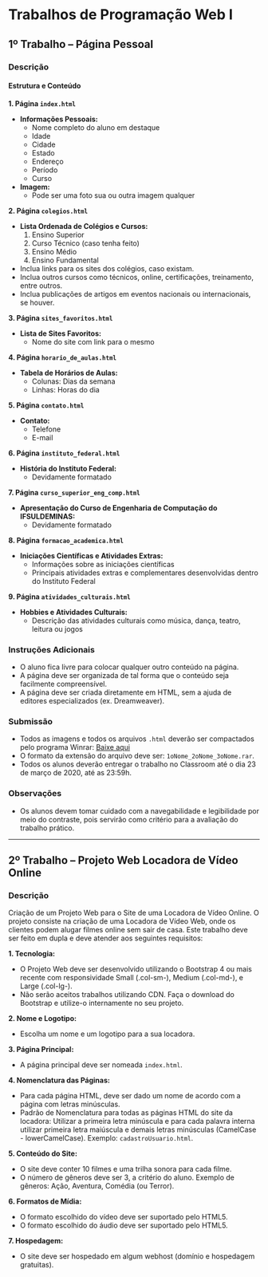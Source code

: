 # Trabalhos de Programação Web I

## 1º Trabalho – Página Pessoal

### Descrição

#### Estrutura e Conteúdo

**1. Página `index.html`**
- **Informações Pessoais:**
  - Nome completo do aluno em destaque
  - Idade
  - Cidade
  - Estado
  - Endereço
  - Período
  - Curso
- **Imagem:**
  - Pode ser uma foto sua ou outra imagem qualquer

**2. Página `colegios.html`**
- **Lista Ordenada de Colégios e Cursos:**
  1. Ensino Superior
  2. Curso Técnico (caso tenha feito)
  3. Ensino Médio
  4. Ensino Fundamental
- Inclua links para os sites dos colégios, caso existam.
- Inclua outros cursos como técnicos, online, certificações, treinamento, entre outros.
- Inclua publicações de artigos em eventos nacionais ou internacionais, se houver.

**3. Página `sites_favoritos.html`**
- **Lista de Sites Favoritos:**
  - Nome do site com link para o mesmo

**4. Página `horario_de_aulas.html`**
- **Tabela de Horários de Aulas:**
  - Colunas: Dias da semana
  - Linhas: Horas do dia

**5. Página `contato.html`**
- **Contato:**
  - Telefone
  - E-mail

**6. Página `instituto_federal.html`**
- **História do Instituto Federal:**
  - Devidamente formatado

**7. Página `curso_superior_eng_comp.html`**
- **Apresentação do Curso de Engenharia de Computação do IFSULDEMINAS:**
  - Devidamente formatado

**8. Página `formacao_academica.html`**
- **Iniciações Científicas e Atividades Extras:**
  - Informações sobre as iniciações científicas
  - Principais atividades extras e complementares desenvolvidas dentro do Instituto Federal

**9. Página `atividades_culturais.html`**
- **Hobbies e Atividades Culturais:**
  - Descrição das atividades culturais como música, dança, teatro, leitura ou jogos

### Instruções Adicionais

- O aluno fica livre para colocar qualquer outro conteúdo na página.
- A página deve ser organizada de tal forma que o conteúdo seja facilmente compreensível.
- A página deve ser criada diretamente em HTML, sem a ajuda de editores especializados (ex. Dreamweaver).

### Submissão

- Todos as imagens e todos os arquivos `.html` deverão ser compactados pelo programa Winrar: [Baixe aqui](http://www.rarlab.com/rar/wrar410br.exe)
- O formato da extensão do arquivo deve ser: `1oNome_2oNome_3oNome.rar`.
- Todos os alunos deverão entregar o trabalho no Classroom até o dia 23 de março de 2020, até as 23:59h.

### Observações

- Os alunos devem tomar cuidado com a navegabilidade e legibilidade por meio do contraste, pois servirão como critério para a avaliação do trabalho prático.

---

## 2º Trabalho – Projeto Web Locadora de Vídeo Online

### Descrição

Criação de um Projeto Web para o Site de uma Locadora de Vídeo Online. O projeto consiste na criação de uma Locadora de Vídeo Web, onde os clientes podem alugar filmes online sem sair de casa. Este trabalho deve ser feito em dupla e deve atender aos seguintes requisitos:

**1. Tecnologia:**
- O Projeto Web deve ser desenvolvido utilizando o Bootstrap 4 ou mais recente com responsividade Small (.col-sm-), Medium (.col-md-), e Large (.col-lg-).
- Não serão aceitos trabalhos utilizando CDN. Faça o download do Bootstrap e utilize-o internamente no seu projeto.

**2. Nome e Logotipo:**
- Escolha um nome e um logotipo para a sua locadora.

**3. Página Principal:**
- A página principal deve ser nomeada `index.html`.

**4. Nomenclatura das Páginas:**
- Para cada página HTML, deve ser dado um nome de acordo com a página com letras minúsculas.
- Padrão de Nomenclatura para todas as páginas HTML do site da locadora: Utilizar a primeira letra minúscula e para cada palavra interna utilizar primeira letra maiúscula e demais letras minúsculas (CamelCase - lowerCamelCase). Exemplo: `cadastroUsuario.html`.

**5. Conteúdo do Site:**
- O site deve conter 10 filmes e uma trilha sonora para cada filme.
- O número de gêneros deve ser 3, a critério do aluno. Exemplo de gêneros: Ação, Aventura, Comédia (ou Terror).

**6. Formatos de Mídia:**
- O formato escolhido do vídeo deve ser suportado pelo HTML5.
- O formato escolhido do áudio deve ser suportado pelo HTML5.

**7. Hospedagem:**
- O site deve ser hospedado em algum webhost (domínio e hospedagem gratuitas).

